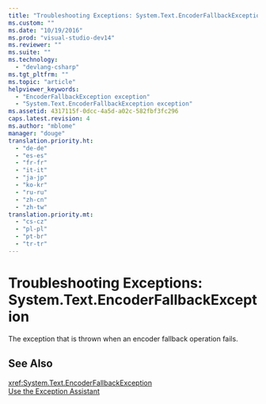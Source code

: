 ```yaml
---
title: "Troubleshooting Exceptions: System.Text.EncoderFallbackException | hehe"
ms.custom: ""
ms.date: "10/19/2016"
ms.prod: "visual-studio-dev14"
ms.reviewer: ""
ms.suite: ""
ms.technology: 
  - "devlang-csharp"
ms.tgt_pltfrm: ""
ms.topic: "article"
helpviewer_keywords: 
  - "EncoderFallbackException exception"
  - "System.Text.EncoderFallbackException exception"
ms.assetid: 4317115f-0dcc-4a5d-a02c-582fbf3fc296
caps.latest.revision: 4
ms.author: "mblome"
manager: "douge"
translation.priority.ht: 
  - "de-de"
  - "es-es"
  - "fr-fr"
  - "it-it"
  - "ja-jp"
  - "ko-kr"
  - "ru-ru"
  - "zh-cn"
  - "zh-tw"
translation.priority.mt: 
  - "cs-cz"
  - "pl-pl"
  - "pt-br"
  - "tr-tr"
---
```

# Troubleshooting Exceptions: System.Text.EncoderFallbackException
The exception that is thrown when an encoder fallback operation fails.  
  
## See Also  
 <xref:System.Text.EncoderFallbackException>   
 [Use the Exception Assistant](../Topic/How%20to:%20Use%20the%20Exception%20Assistant.md)